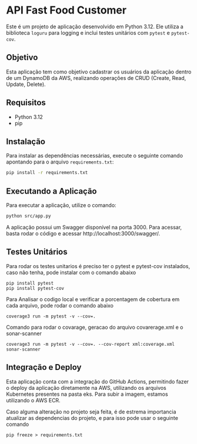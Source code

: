 # API Fast Food Customer

Este é um projeto de aplicação desenvolvido em Python 3.12. Ele utiliza a biblioteca `loguru` para logging e inclui testes unitários com `pytest` e `pytest-cov`.

## Objetivo

Esta aplicação tem como objetivo cadastrar os usuários da aplicação dentro de um DynamoDB da AWS, realizando operações de CRUD (Create, Read, Update, Delete).

## Requisitos

- Python 3.12
- pip

## Instalação

Para instalar as dependências necessárias, execute o seguinte comando apontando para o arquivo `requirements.txt`:

```bash
pip install -r requirements.txt
````    

##  Executando a Aplicação
Para executar a aplicação, utilize o comando:
```bash
python src/app.py
````    

A aplicação possui um Swagger disponível na porta 3000. Para acessar, basta rodar o código e acessar http://localhost:3000/swagger/.


##  Testes Unitários
Para rodar os testes unitarios é preciso ter o pytest e pytest-cov instalados, caso não tenha, pode instalar com o comando abaixo
````    
pip install pytest
pip install pytest-cov
````

Para Analisar o codigo local e verificar a porcentagem de cobertura em cada arquivo, pode rodar o comando abaixo
````
coverage3 run -m pytest -v --cov=. 
````

Comando para rodar o covarage, geracao do arquivo covarerage.xml e o sonar-scanner
````
coverage3 run -m pytest -v --cov=. --cov-report xml:coverage.xml
sonar-scanner
````

##  Integração e Deploy
Esta aplicação conta com a integração do GitHub Actions, permitindo fazer o deploy da aplicação diretamente na AWS, utilizando os arquivos Kubernetes presentes na pasta eks. Para subir a imagem, estamos utilizando o AWS ECR.


Caso alguma alteração no projeto seja feita, é de estrema importancia atualizar as dependencias do projeto, e para isso pode usar o seguinte comando
````
pip freeze > requirements.txt
````


